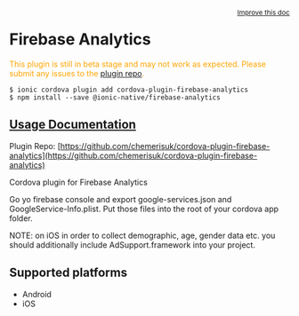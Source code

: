 <a style="float:right;font-size:12px;" href="http://github.com/ionic-team/ionic-native/edit/master/src/@ionic-native/plugins/firebase-analytics/index.ts#L1">
  Improve this doc
</a>

# Firebase Analytics
  <p style="color:orange">
    This plugin is still in beta stage and may not work as expected. Please
    submit any issues to the <a target="_blank"
    href="/issues">plugin repo</a>.
  </p>


```
$ ionic cordova plugin add cordova-plugin-firebase-analytics
$ npm install --save @ionic-native/firebase-analytics
```

## [Usage Documentation](https://ionicframework.com/docs/native/firebase-analytics/)

Plugin Repo: [https://github.com/chemerisuk/cordova-plugin-firebase-analytics](https://github.com/chemerisuk/cordova-plugin-firebase-analytics)

Cordova plugin for Firebase Analytics

Go yo firebase console and export google-services.json and GoogleService-Info.plist. Put those files into the root of your cordova app folder.

NOTE: on iOS in order to collect demographic, age, gender data etc. you should additionally include AdSupport.framework into your project.

## Supported platforms
- Android
- iOS




